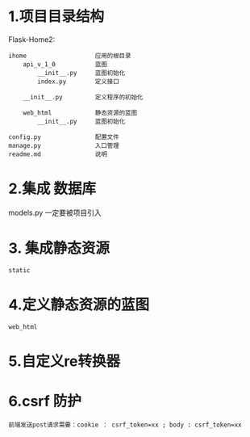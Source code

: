 # 1.项目目录结构
Flask-Home2:

    ihome                   应用的根目录
        api_v_1_0           蓝图
            __init__.py     蓝图初始化
            index.py        定义接口

        __init__.py         定义程序的初始化

        web_html            静态资源的蓝图
            __init__.py     蓝图初始化

    config.py               配置文件
    manage.py               入口管理
    readme.md               说明

 # 2.集成 数据库

 models.py 一定要被项目引入

# 3. 集成静态资源

    static


# 4.定义静态资源的蓝图

    web_html

# 5.自定义re转换器

# 6.csrf 防护

    前端发送post请求需要：cookie ： csrf_token=xx ; body : csrf_token=xx